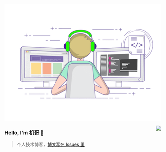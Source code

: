 <p align="center">
  <img align="center" src="https://github.com/binze51/binze51/blob/blog/developer.gif"/>
</p>

<img align="right" src="https://github-readme-stats.vercel.app/api?username=binze51&show_icons=true&icon_color=805AD5&text_color=718096&bg_color=ffffff&hide_title=true" />

### Hello, I'm 机哥 👋

> 个人技术博客，[博文写在 Issues 里](https://github.com/binze51/binze51/issues)
